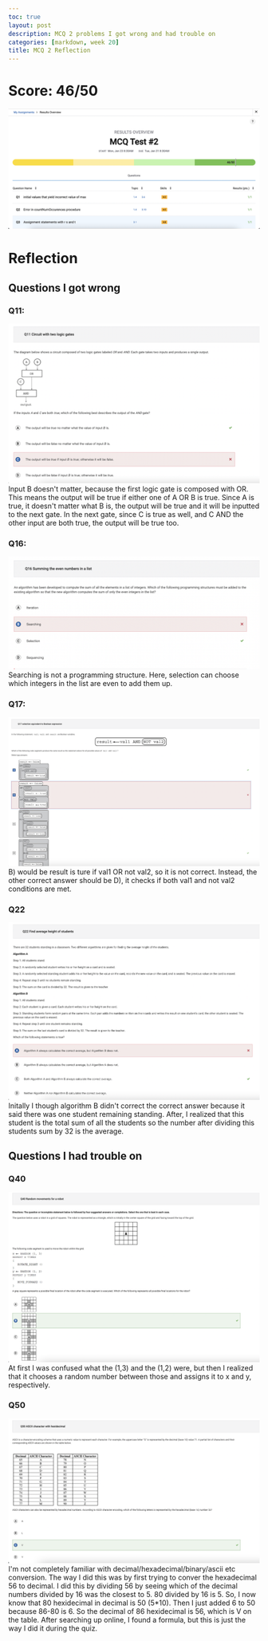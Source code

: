 ```yaml
---
toc: true
layout: post
description: MCQ 2 problems I got wrong and had trouble on
categories: [markdown, week 20]
title: MCQ 2 Reflection
---
```

# Score: 46/50
![This is an image](https://github.com/aliyatang/Aliya/blob/master/images/Screen%20Shot%202023-01-30%20at%2011.19.54%20AM.png?raw=true)

# Reflection
## Questions I got wrong
### Q11:
![This is an image](https://github.com/aliyatang/Aliya/blob/master/images/Screen%20Shot%202023-01-30%20at%2011.21.19%20AM.png?raw=true)
Input B doesn't matter, because the first logic gate is composed with OR. This means the output will be true if either one of A OR B is true. Since A is true, it doesn't matter what B is, the output will be true and it will be inputted to the next gate. In the next gate, since C is true as well, and C AND the other input are both true, the output will be true too. 

### Q16:
![This is an image](https://github.com/aliyatang/Aliya/blob/master/images/Screen%20Shot%202023-01-30%20at%2011.21.59%20AM.png?raw=true)
Searching is not a programming structure. Here, selection can choose which integers in the list are even to add them up. 

### Q17:
![This is an image](https://github.com/aliyatang/Aliya/blob/master/images/Screen%20Shot%202023-01-30%20at%2012.57.39%20PM.png?raw=true)
B) would be result is ture if val1 OR not val2, so it is not correct. Instead, the other correct answer should be D), it checks if both val1 and not val2 conditions are met. 

### Q22
![This is an image](https://github.com/aliyatang/Aliya/blob/master/images/Screen%20Shot%202023-01-30%20at%2011.22.24%20AM.png?raw=true)
Initally I though algorithm B didn't correct the correct answer because it said there was one student remaining standing. After, I realized that this student is the total sum of all the students so the number after dividing this students sum by 32 is the average. 

## Questions I had trouble on
### Q40
![This is an image](https://github.com/aliyatang/Aliya/blob/master/images/Screen%20Shot%202023-01-30%20at%2011.23.36%20AM.png?raw=true)
At first I was confused what the (1,3) and the (1,2) were, but then I realized that it chooses a random number between those and assigns it to x and y, respectively. 

### Q50
![This is an image](https://github.com/aliyatang/Aliya/blob/master/images/Screen%20Shot%202023-01-30%20at%2011.24.03%20AM.png?raw=true)
I'm not completely familiar with decimal/hexadecimal/binary/ascii etc conversion. The way I did this was by first trying to conver the hexadecimal 56 to decimal. I did this by dividing 56 by seeing which of the decimal numbers divided by 16 was the closest to 5. 80 divided by 16 is 5. So, I now know that 80 hexidecimal in decimal is 50 (5*10). Then I just added 6 to 50 because 86-80 is 6. So the decimal of 86 hexidecimal is 56, which is V on the table. After searching up online, I found a formula, but this is just the way I did it during the quiz.